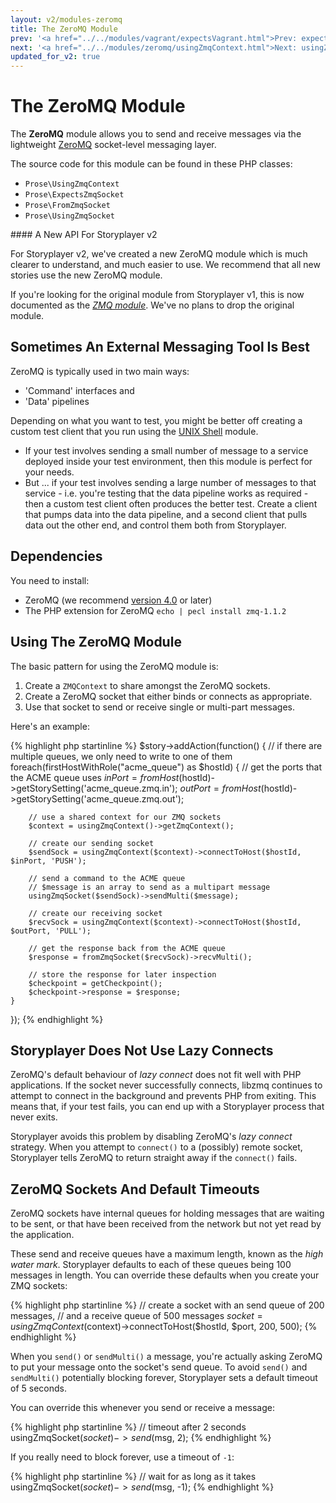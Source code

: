 ```yaml
---
layout: v2/modules-zeromq
title: The ZeroMQ Module
prev: '<a href="../../modules/vagrant/expectsVagrant.html">Prev: expectsVagrant()</a>'
next: '<a href="../../modules/zeromq/usingZmqContext.html">Next: usingZmqContext()</a>'
updated_for_v2: true
---
```


# The ZeroMQ Module

The __ZeroMQ__ module allows you to send and receive messages via the lightweight [ZeroMQ](http://www.zeromq.org/) socket-level messaging layer.

The source code for this module can be found in these PHP classes:

* `Prose\UsingZmqContext`
* `Prose\ExpectsZmqSocket`
* `Prose\FromZmqSocket`
* `Prose\UsingZmqSocket`

<div class="callout info" markdown="1">
#### A New API For Storyplayer v2

For Storyplayer v2, we've created a new ZeroMQ module which is much clearer to understand, and much easier to use. We recommend that all new stories use the new ZeroMQ module.

If you're looking for the original module from Storyplayer v1, this is now documented as the _[ZMQ module](../zmq/index.html)_. We've no plans to drop the original module.
</div>

## Sometimes An External Messaging Tool Is Best

ZeroMQ is typically used in two main ways:

* 'Command' interfaces and
* 'Data' pipelines

Depending on what you want to test, you might be better off creating a custom test client that you run using the [UNIX Shell](../shell/index.html) module.

* If your test involves sending a small number of message to a service deployed inside your test environment, then this module is perfect for your needs.
* But ... if your test involves sending a large number of messages to that service - i.e. you're testing that the data pipeline works as required - then a custom test client often produces the better test.  Create a client that pumps data into the data pipeline, and a second client that pulls data out the other end, and control them both from Storyplayer.

## Dependencies

You need to install:

* ZeroMQ (we recommend [version 4.0](https://github.com/zeromq/zeromq4-x) or later)
* The PHP extension for ZeroMQ `echo | pecl install zmq-1.1.2`

## Using The ZeroMQ Module

The basic pattern for using the ZeroMQ module is:

1. Create a `ZMQContext` to share amongst the ZeroMQ sockets.
1. Create a ZeroMQ socket that either binds or connects as appropriate.
1. Use that socket to send or receive single or multi-part messages.

Here's an example:

{% highlight php startinline %}
$story->addAction(function() {
    // if there are multiple queues, we only need to write to one of them
    foreach(firstHostWithRole("acme_queue") as $hostId) {
        // get the ports that the ACME queue uses
        $inPort     = fromHost($hostId)->getStorySetting('acme_queue.zmq.in');
        $outPort    = fromHost($hostId)->getStorySetting('acme_queue.zmq.out');

        // use a shared context for our ZMQ sockets
        $context = usingZmqContext()->getZmqContext();

        // create our sending socket
        $sendSock = usingZmqContext($context)->connectToHost($hostId, $inPort, 'PUSH');

        // send a command to the ACME queue
        // $message is an array to send as a multipart message
        usingZmqSocket($sendSock)->sendMulti($message);

        // create our receiving socket
        $recvSock = usingZmqContext($context)->connectToHost($hostId, $outPort, 'PULL');

        // get the response back from the ACME queue
        $response = fromZmqSocket($recvSock)->recvMulti();

        // store the response for later inspection
        $checkpoint = getCheckpoint();
        $checkpoint->response = $response;
    }
});
{% endhighlight %}

## Storyplayer Does Not Use Lazy Connects

ZeroMQ's default behaviour of _lazy connect_ does not fit well with PHP applications. If the socket never successfully connects, libzmq continues to attempt to connect in the background and prevents PHP from exiting. This means that, if your test fails, you can end up with a Storyplayer process that never exits.

Storyplayer avoids this problem by disabling ZeroMQ's _lazy connect_ strategy. When you attempt to `connect()` to a (possibly) remote socket, Storyplayer tells ZeroMQ to return straight away if the `connect()` fails.

## ZeroMQ Sockets And Default Timeouts

ZeroMQ sockets have internal queues for holding messages that are waiting to be sent, or that have been received from the network but not yet read by the application.

These send and receive queues have a maximum length, known as the _high water mark_. Storyplayer defaults to each of these queues being 100 messages in length. You can override these defaults when you create your ZMQ sockets:

{% highlight php startinline %}
// create a socket with an send queue of 200 messages,
// and a receive queue of 500 messages
$socket = usingZmqContext($context)->connectToHost($hostId, $port, 200, 500);
{% endhighlight %}

When you `send()` or `sendMulti()` a message, you're actually asking ZeroMQ to put your message onto the socket's send queue. To avoid `send()` and `sendMulti()` potentially blocking forever, Storyplayer sets a default timeout of 5 seconds.

You can override this whenever you send or receive a message:

{% highlight php startinline %}
// timeout after 2 seconds
usingZmqSocket($socket)->send($msg, 2);
{% endhighlight %}

If you really need to block forever, use a timeout of `-1`:

{% highlight php startinline %}
// wait for as long as it takes
usingZmqSocket($socket)->send($msg, -1);
{% endhighlight %}